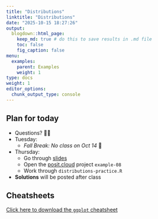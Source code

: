 ```yaml
---
title: "Distributions"
linktitle: "Distributions"
date: "2025-10-15 18:27:26"
output:
  blogdown::html_page:
    keep_md: true # do this to save results in .md file
    toc: false
    fig_caption: false
menu:
  examples:
    parent: Examples
    weight: 1
type: docs
weight: 1
editor_options:
  chunk_output_type: console
---
```


## Plan for today
- Questions? :raising_hand_woman:
- Tuesday:
  - *Fall Break: No class on Oct 14* :partying_face:
- Thursday:
  - Go through [slides](/content/08-content/)
  - Open the [posit.cloud](http://posit.cloud) project `example-08`
  - Work through `distributions-practice.R`
- **Solutions** will be posted after class


## Cheatsheets

[Click here to download the `ggplot` cheatsheet](https://rstudio.github.io/cheatsheets/data-visualization.pdf)
